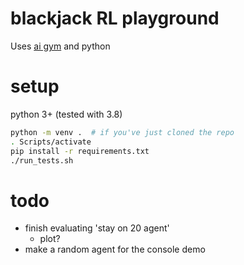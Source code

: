 # blackjack RL playground

Uses [ai gym](https://gym.openai.com/docs/) and python


# setup

python 3+ (tested with 3.8)

```sh
python -m venv .  # if you've just cloned the repo
. Scripts/activate
pip install -r requirements.txt
./run_tests.sh
```


# todo

- finish evaluating 'stay on 20 agent'
    - plot?
- make a random agent for the console demo